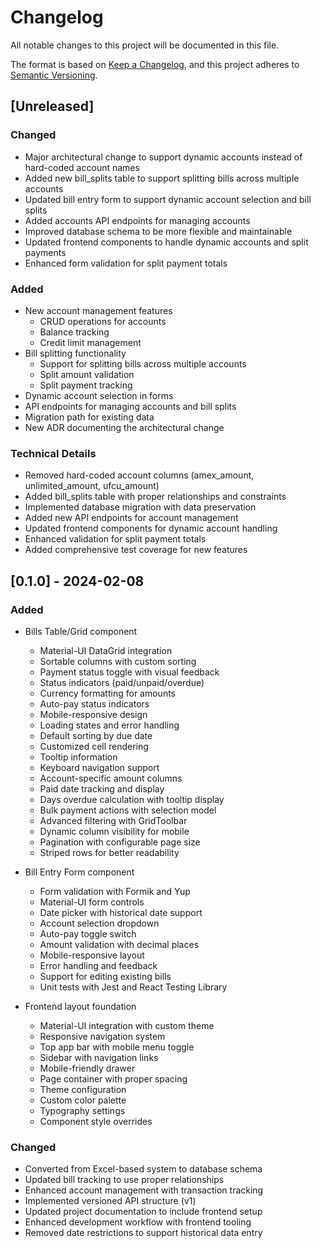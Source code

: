 # Changelog

All notable changes to this project will be documented in this file.

The format is based on [Keep a Changelog](https://keepachangelog.com/en/1.0.0/),
and this project adheres to [Semantic Versioning](https://semver.org/spec/v2.0.0.html).

## [Unreleased]

### Changed
- Major architectural change to support dynamic accounts instead of hard-coded account names
- Added new bill_splits table to support splitting bills across multiple accounts
- Updated bill entry form to support dynamic account selection and bill splits
- Added accounts API endpoints for managing accounts
- Improved database schema to be more flexible and maintainable
- Updated frontend components to handle dynamic accounts and split payments
- Enhanced form validation for split payment totals

### Added
- New account management features
  - CRUD operations for accounts
  - Balance tracking
  - Credit limit management
- Bill splitting functionality
  - Support for splitting bills across multiple accounts
  - Split amount validation
  - Split payment tracking
- Dynamic account selection in forms
- API endpoints for managing accounts and bill splits
- Migration path for existing data
- New ADR documenting the architectural change

### Technical Details
- Removed hard-coded account columns (amex_amount, unlimited_amount, ufcu_amount)
- Added bill_splits table with proper relationships and constraints
- Implemented database migration with data preservation
- Added new API endpoints for account management
- Updated frontend components for dynamic account handling
- Enhanced validation for split payment totals
- Added comprehensive test coverage for new features

## [0.1.0] - 2024-02-08

### Added
- Bills Table/Grid component
  - Material-UI DataGrid integration
  - Sortable columns with custom sorting
  - Payment status toggle with visual feedback
  - Status indicators (paid/unpaid/overdue)
  - Currency formatting for amounts
  - Auto-pay status indicators
  - Mobile-responsive design
  - Loading states and error handling
  - Default sorting by due date
  - Customized cell rendering
  - Tooltip information
  - Keyboard navigation support
  - Account-specific amount columns
  - Paid date tracking and display
  - Days overdue calculation with tooltip display
  - Bulk payment actions with selection model
  - Advanced filtering with GridToolbar
  - Dynamic column visibility for mobile
  - Pagination with configurable page size
  - Striped rows for better readability

- Bill Entry Form component
  - Form validation with Formik and Yup
  - Material-UI form controls
  - Date picker with historical date support
  - Account selection dropdown
  - Auto-pay toggle switch
  - Amount validation with decimal places
  - Mobile-responsive layout
  - Error handling and feedback
  - Support for editing existing bills
  - Unit tests with Jest and React Testing Library

- Frontend layout foundation
  - Material-UI integration with custom theme
  - Responsive navigation system
  - Top app bar with mobile menu toggle
  - Sidebar with navigation links
  - Mobile-friendly drawer
  - Page container with proper spacing
  - Theme configuration
  - Custom color palette
  - Typography settings
  - Component style overrides

### Changed
- Converted from Excel-based system to database schema
- Updated bill tracking to use proper relationships
- Enhanced account management with transaction tracking
- Implemented versioned API structure (v1)
- Updated project documentation to include frontend setup
- Enhanced development workflow with frontend tooling
- Removed date restrictions to support historical data entry
